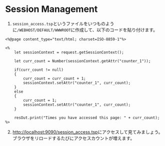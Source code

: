 # Session Management

1. `session_access.tsp`というファイルをいつものように`/WEBHOST/DEFAULT/WWWROOT`に作成して、以下のコードを貼り付けます。

```
<%@page content_type="text/html; charset=ISO-8859-1"%>

<%
    let sessionContext = request.getSessionContext();

    let curr_count = Number(sessionContext.getAttr("counter_1"));

    if(curr_count != null)
    {
        curr_count = curr_count + 1;
        sessionContext.setAttr("counter_1", curr_count);
    }
    else
    {
        curr_count = 1;
        sessionContext.setAttr("counter_1", curr_count);
    }

    resOut.print("Times you have accessed this page: " + curr_count);
%>
```

2. [http://localhost:9090/session_access.tsp](http://localhost:9090/session_access.tsp)にアクセスして見てみましょう。ブラウザをリロードするたびにアクセスカウントが増えます。
